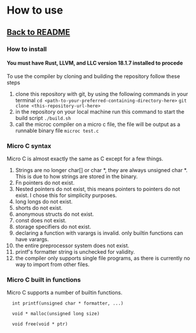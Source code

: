 # How to use

## [Back to README](../README.md)

### How to install

#### You must have Rust, LLVM, and LLC version 18.1.7 installed to procede

To use the compiler by cloning and building the repository follow these steps

1. clone this repository with git, by using the following commands in your terminal
   ```cd <path-to-your-preferred-containing-directory-here>```
   ```git clone <this-repository-url-here>```
2. in the repository on your local machine run this command to start the build script
   ```./build.sh```
3. call the microc compiler on a micro c file, the file will be output as a runnable binary file
   ```microc test.c```

### Micro C syntax

Micro C is almost exactly the same as C except for a few things.

1. Strings are no longer char[] or char *, they are always unsigned char *. This is due to how strings are stored in the
   binary.
2. Fn pointers do not exist.
3. Nested pointers do not exist, this means pointers to pointers do not exist. I chose this for simplicity purposes.
4. long longs do not exist.
5. shorts do not exist.
6. anonymous structs do not exist.
7. const does not exist.
8. storage specifiers do not exist.
9. declaring a function with varargs is invalid. only builtin functions can have varargs.
10. the entire preprocessor system does not exist.
11. printf's formatter string is unchecked for validity.
12. the compiler only supports single file programs, as there is currently no way to import from other files.

### Micro C built in functions

Micro C supports a number of builtin functions.

      int printf(unsigned char * formatter, ...)
      
      void * malloc(unsigned long size)
      
      void free(void * ptr)

